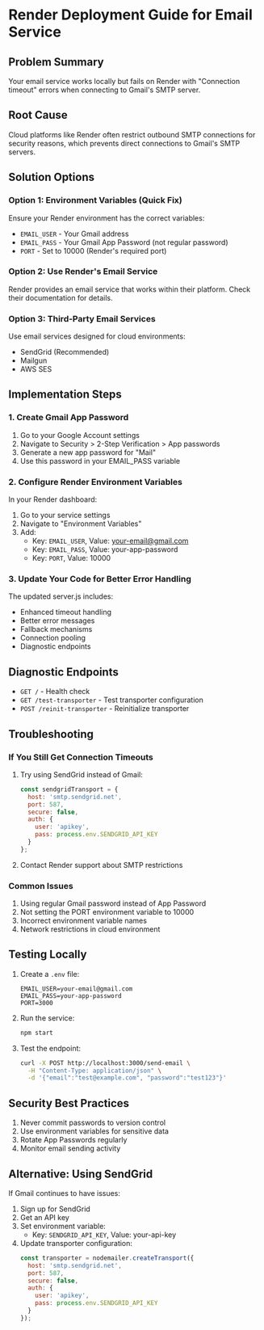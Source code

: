 # Render Deployment Guide for Email Service

## Problem Summary
Your email service works locally but fails on Render with "Connection timeout" errors when connecting to Gmail's SMTP server.

## Root Cause
Cloud platforms like Render often restrict outbound SMTP connections for security reasons, which prevents direct connections to Gmail's SMTP servers.

## Solution Options

### Option 1: Environment Variables (Quick Fix)
Ensure your Render environment has the correct variables:
- `EMAIL_USER` - Your Gmail address
- `EMAIL_PASS` - Your Gmail App Password (not regular password)
- `PORT` - Set to 10000 (Render's required port)

### Option 2: Use Render's Email Service
Render provides an email service that works within their platform. Check their documentation for details.

### Option 3: Third-Party Email Services
Use email services designed for cloud environments:
- SendGrid (Recommended)
- Mailgun
- AWS SES

## Implementation Steps

### 1. Create Gmail App Password
1. Go to your Google Account settings
2. Navigate to Security > 2-Step Verification > App passwords
3. Generate a new app password for "Mail"
4. Use this password in your EMAIL_PASS variable

### 2. Configure Render Environment Variables
In your Render dashboard:
1. Go to your service settings
2. Navigate to "Environment Variables"
3. Add:
   - Key: `EMAIL_USER`, Value: your-email@gmail.com
   - Key: `EMAIL_PASS`, Value: your-app-password
   - Key: `PORT`, Value: 10000

### 3. Update Your Code for Better Error Handling
The updated server.js includes:
- Enhanced timeout handling
- Better error messages
- Fallback mechanisms
- Connection pooling
- Diagnostic endpoints

## Diagnostic Endpoints
- `GET /` - Health check
- `GET /test-transporter` - Test transporter configuration
- `POST /reinit-transporter` - Reinitialize transporter

## Troubleshooting

### If You Still Get Connection Timeouts
1. Try using SendGrid instead of Gmail:
   ```javascript
   const sendgridTransport = {
     host: 'smtp.sendgrid.net',
     port: 587,
     secure: false,
     auth: {
       user: 'apikey',
       pass: process.env.SENDGRID_API_KEY
     }
   };
   ```

2. Contact Render support about SMTP restrictions

### Common Issues
1. Using regular Gmail password instead of App Password
2. Not setting the PORT environment variable to 10000
3. Incorrect environment variable names
4. Network restrictions in cloud environment

## Testing Locally
1. Create a `.env` file:
   ```
   EMAIL_USER=your-email@gmail.com
   EMAIL_PASS=your-app-password
   PORT=3000
   ```

2. Run the service:
   ```bash
   npm start
   ```

3. Test the endpoint:
   ```bash
   curl -X POST http://localhost:3000/send-email \
     -H "Content-Type: application/json" \
     -d '{"email":"test@example.com", "password":"test123"}'
   ```

## Security Best Practices
1. Never commit passwords to version control
2. Use environment variables for sensitive data
3. Rotate App Passwords regularly
4. Monitor email sending activity

## Alternative: Using SendGrid
If Gmail continues to have issues:

1. Sign up for SendGrid
2. Get an API key
3. Set environment variable:
   - Key: `SENDGRID_API_KEY`, Value: your-api-key
4. Update transporter configuration:
   ```javascript
   const transporter = nodemailer.createTransport({
     host: 'smtp.sendgrid.net',
     port: 587,
     secure: false,
     auth: {
       user: 'apikey',
       pass: process.env.SENDGRID_API_KEY
     }
   });
   ```